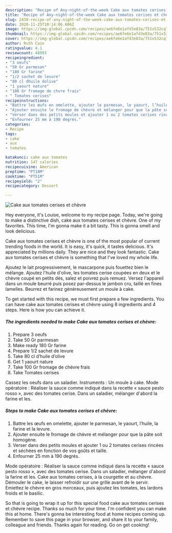 ```yaml
---
description: "Recipe of Any-night-of-the-week Cake aux tomates cerises et chèvre"
title: "Recipe of Any-night-of-the-week Cake aux tomates cerises et chèvre"
slug: 2430-recipe-of-any-night-of-the-week-cake-aux-tomates-cerises-et-chevre
date: 2020-11-25T10:14:06.606Z
image: https://img-global.cpcdn.com/recipes/ae6fe6e1afd3e83a/751x532cq70/cake-aux-tomates-cerises-et-chevre-photo-principale-de-la-recette.jpg
thumbnail: https://img-global.cpcdn.com/recipes/ae6fe6e1afd3e83a/751x532cq70/cake-aux-tomates-cerises-et-chevre-photo-principale-de-la-recette.jpg
cover: https://img-global.cpcdn.com/recipes/ae6fe6e1afd3e83a/751x532cq70/cake-aux-tomates-cerises-et-chevre-photo-principale-de-la-recette.jpg
author: Ruth Cain
ratingvalue: 4.1
reviewcount: 48993
recipeingredient:
- "3 oeufs"
- "50 Gr parmesan"
- "180 Gr farine"
- "1/2 sachet de levure"
- "80 cl dhuile dolive"
- "1 yaourt nature"
- "100 Gr fromage de chvre frais"
- " Tomates cerises"
recipeinstructions:
- "Battre les œufs en omelette, ajouter le parmesan, le yaourt, l’huile, la farine et la levure."
- "Ajouter ensuite le fromage de chèvre et mélanger pour que la pâte soit homogène."
- "Verser dans des petits moules et ajouter 1 ou 2 tomates cerises rincées et séchées en fonction de vos goûts et taille."
- "Enfourner 25 mm à 190 degrés."
categories:
- Recipe
tags:
- cake
- aux
- tomates

katakunci: cake aux tomates 
nutrition: 147 calories
recipecuisine: American
preptime: "PT18M"
cooktime: "PT51M"
recipeyield: "2"
recipecategory: Dessert

---
```



![Cake aux tomates cerises et chèvre](https://img-global.cpcdn.com/recipes/ae6fe6e1afd3e83a/751x532cq70/cake-aux-tomates-cerises-et-chevre-photo-principale-de-la-recette.jpg)

Hey everyone, it's Louise, welcome to my recipe page. Today, we're going to make a distinctive dish, cake aux tomates cerises et chèvre. One of my favorites. This time, I'm gonna make it a bit tasty. This is gonna smell and look delicious.

Cake aux tomates cerises et chèvre is one of the most popular of current trending foods in the world. It is easy, it's quick, it tastes delicious. It's appreciated by millions daily. They are nice and they look fantastic. Cake aux tomates cerises et chèvre is something that I've loved my whole life.

Ajoutez le lait progressivement, le mascarpone puis fouettez bien le mélange. Ajoutez l&#39;huile d&#39;olive, les tomates cerise coupées en deux et le chèvre coupé en petits dés, salez et poivrez puis remuez. Versez l&#39;appareil dans un moule beurré puis posez par-dessus le jambon cru, taillé en fines lamelles. Beurrez et farinez généreusement un moule à cake.


To get started with this recipe, we must first prepare a few ingredients. You can have cake aux tomates cerises et chèvre using 8 ingredients and 4 steps. Here is how you can achieve it.

<!--inarticleads1-->

##### The ingredients needed to make Cake aux tomates cerises et chèvre:

1. Prepare 3 oeufs
1. Take 50 Gr parmesan
1. Make ready 180 Gr farine
1. Prepare 1/2 sachet de levure
1. Take 80 cl d’huile d’olive
1. Get 1 yaourt nature
1. Take 100 Gr fromage de chèvre frais
1. Take  Tomates cerises


Cassez les oeufs dans un saladier. Instruments : Un moule à cake. Mode opératoire : Réaliser la sauce comme indiqué dans la recette « sauce pesto rosso », avec des tomates cerise. Dans un saladier, mélanger d&#39;abord la farine et les. 

<!--inarticleads2-->

##### Steps to make Cake aux tomates cerises et chèvre:

1. Battre les œufs en omelette, ajouter le parmesan, le yaourt, l’huile, la farine et la levure.
1. Ajouter ensuite le fromage de chèvre et mélanger pour que la pâte soit homogène.
1. Verser dans des petits moules et ajouter 1 ou 2 tomates cerises rincées et séchées en fonction de vos goûts et taille.
1. Enfourner 25 mm à 190 degrés.


Mode opératoire : Réaliser la sauce comme indiqué dans la recette « sauce pesto rosso », avec des tomates cerise. Dans un saladier, mélanger d&#39;abord la farine et les. Cake aux tomates cerises, à la courgette et au chèvre. Démouler le cake, le laisser refroidir sur une grille avant de le servir. Emiettez le chèvre en gros morceaux, puis ajoutez les tomates, les lardons froids et le basilic. 

So that is going to wrap it up for this special food cake aux tomates cerises et chèvre recipe. Thanks so much for your time. I'm confident you can make this at home. There's gonna be interesting food at home recipes coming up. Remember to save this page in your browser, and share it to your family, colleague and friends. Thanks again for reading. Go on get cooking!
